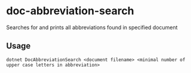 # doc-abbreviation-search
Searches for and prints all abbreviations found in specified document
## Usage
`dotnet DocAbbreviationSearch <document filename> <minimal number of upper case letters in abbreviation>`
